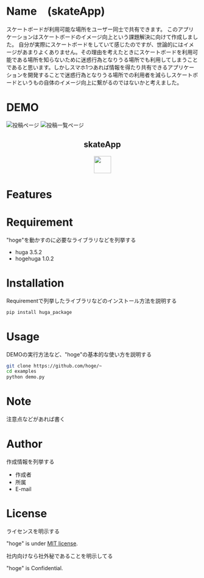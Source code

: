 # Name　(skateApp)
 
スケートボードが利用可能な場所をユーザー同士で共有できます。
このアプリケーションはスケートボードのイメージ向上という課題解決に向けて作成しました。
自分が実際にスケートボードをしていて感じたのですが、世論的にはイメージがあまりよくありません。その理由を考えたときにスケートボードを利用可能である場所を知らないために迷惑行為となりうる場所でも利用してしまうことであると思います。しかしスマホ1つあれば情報を得たり共有できるアプリケーションを開発することで迷惑行為となりうる場所での利用者を減らしスケートボードというもの自体のイメージ向上に繋がるのではないかと考えました。
 
# DEMO
![投稿ページ](https://user-images.githubusercontent.com/71962335/107182200-a5048780-6a1f-11eb-9891-956e39520ed1.png)
![投稿一覧ページ](https://user-images.githubusercontent.com/71962335/107181618-8d78cf00-6a1e-11eb-94ac-c86385f42b2b.png) 
<h2 align="center">skateApp</h2>
<p align="center">
 <a href="https://firebase.google.com/?gclid=Cj0KCQiAvP6ABhCjARIsAH37rbQRZHkoZPH6J8ghnhKArQokuB7qXrufTfGOXMepRDtk1tImeypTSXcaAoYiEALw_wcB"><img src="https://〜.png" height="45px;" /></a>
 </p>

# Features
 

 
# Requirement
 
"hoge"を動かすのに必要なライブラリなどを列挙する
 
* huga 3.5.2
* hogehuga 1.0.2
 
# Installation
 
Requirementで列挙したライブラリなどのインストール方法を説明する
 
```bash
pip install huga_package
```
 
# Usage
 
DEMOの実行方法など、"hoge"の基本的な使い方を説明する
 
```bash
git clone https://github.com/hoge/~
cd examples
python demo.py
```
 
# Note
 
注意点などがあれば書く
 
# Author
 
作成情報を列挙する
 
* 作成者
* 所属
* E-mail
 
# License
ライセンスを明示する
 
"hoge" is under [MIT license](https://en.wikipedia.org/wiki/MIT_License).
 
社内向けなら社外秘であることを明示してる
 
"hoge" is Confidential.
